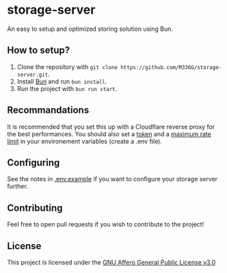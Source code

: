 # storage-server
An easy to setup and optimized storing solution using Bun.

## How to setup?
1. Clone the repository with `git clone https://github.com/M336G/storage-server.git`.
2. Install [Bun](https://bun.sh/) and run `bun install`.
3. Run the project with `bun run start`.

## Recommandations
It is recommended that you set this up with a Cloudflare reverse proxy for the best performances. You should also set a [token](https://github.com/M336G/storage-server/blob/2bb595189bccb120f55204682538f75511d67220/.env.example#L4) and a [maximum rate limit](https://github.com/M336G/storage-server/blob/2bb595189bccb120f55204682538f75511d67220/.env.example#L12) in your environement variables (create a .env file).

## Configuring
See the notes in [.env.example](https://github.com/M336G/storage-server/blob/main/.env.example) if you want to configure your storage server further.

## Contributing
Feel free to open pull requests if you wish to contribute to the project!

## License
This project is licensed under the [GNU Affero General Public License v3.0](https://github.com/M336G/storage-server/blob/main/LICENSE)
